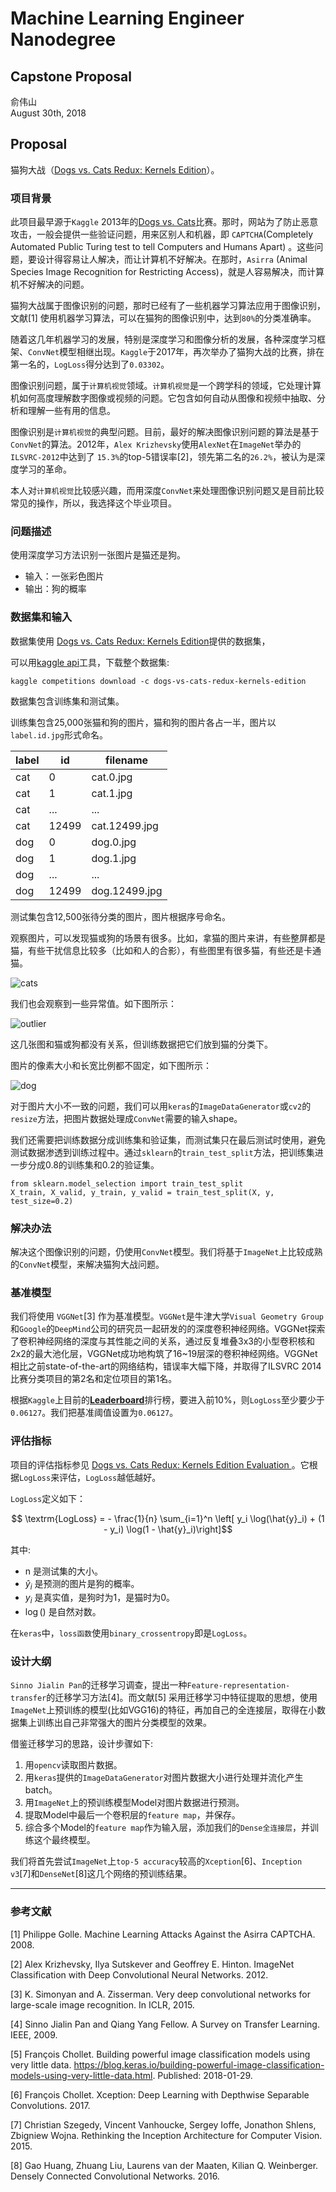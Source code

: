 # Machine Learning Engineer Nanodegree
## Capstone Proposal
俞伟山  
August 30th, 2018

## Proposal
猫狗大战（[Dogs vs. Cats Redux: Kernels Edition](https://www.kaggle.com/c/dogs-vs-cats-redux-kernels-edition)）。

### 项目背景

此项目最早源于``Kaggle`` 2013年的[Dogs vs. Cats](https://www.kaggle.com/c/dogs-vs-cats)比赛。那时，网站为了防止恶意攻击，一般会提供一些验证问题，用来区别人和机器，即 ``CAPTCHA``(Completely Automated Public Turing test to tell Computers and Humans Apart) 。这些问题，要设计得容易让人解决，而让计算机不好解决。在那时，``Asirra`` (Animal Species Image Recognition for Restricting Access)，就是人容易解决，而计算机不好解决的问题。

猫狗大战属于图像识别的问题，那时已经有了一些机器学习算法应用于图像识别，文献[1] 使用机器学习算法，可以在猫狗的图像识别中，达到``80%``的分类准确率。

随着这几年机器学习的发展，特别是深度学习和图像分析的发展，各种深度学习框架、``ConvNet``模型相继出现。``Kaggle``于2017年，再次举办了猫狗大战的比赛，排在第一名的，``LogLoss``得分达到了``0.03302``。

图像识别问题，属于``计算机视觉``领域。``计算机视觉``是一个跨学科的领域，它处理计算机如何高度理解数字图像或视频的问题。它包含如何自动从图像和视频中抽取、分析和理解一些有用的信息。

图像识别是``计算机视觉``的典型问题。目前，最好的解决图像识别问题的算法是基于``ConvNet``的算法。2012年，``Alex Krizhevsky``使用``AlexNet``在``ImageNet``举办的``ILSVRC-2012``中达到了 ``15.3%``的top-5错误率[2]，领先第二名的``26.2%``，被认为是深度学习的革命。

本人对``计算机视觉``比较感兴趣，而用深度``ConvNet``来处理图像识别问题又是目前比较常见的操作，所以，我选择这个毕业项目。

### **问题描述**
使用深度学习方法识别一张图片是猫还是狗。

- 输入：一张彩色图片
- 输出：狗的概率

### 数据集和输入
数据集使用 [Dogs vs. Cats Redux: Kernels Edition](https://www.kaggle.com/c/dogs-vs-cats-redux-kernels-edition/data)提供的数据集，

可以用[kaggle api](https://github.com/Kaggle/kaggle-api)工具，下载整个数据集:

```shell
kaggle competitions download -c dogs-vs-cats-redux-kernels-edition
```

数据集包含训练集和测试集。

训练集包含25,000张猫和狗的图片，猫和狗的图片各占一半，图片以``label.id.jpg``形式命名。

|  label  |  id|               filename        |
| ---- | -------- | --------------------- |
| cat  | 0        | cat.0.jpg |
| cat  | 1        | cat.1.jpg |
| cat | ...    | ...                       |
| cat  | 12499   | cat.12499.jpg |
| dog  | 0 | dog.0.jpg |
| dog  | 1 | dog.1.jpg |
| dog | ... | ...                       |
| dog  | 12499 | dog.12499.jpg |

测试集包含12,500张待分类的图片，图片根据序号命名。

观察图片，可以发现猫或狗的场景有很多。比如，拿猫的图片来讲，有些整屏都是猫，有些干扰信息比较多（比如和人的合影），有些图里有很多猫，有些还是卡通猫。

![cats](/work/DLND/workspace/mycapstone/github/proposal/imgs/cats.png)

我们也会观察到一些异常值。如下图所示：

![outlier](/work/DLND/workspace/mycapstone/github/proposal/imgs/outliers.png)

这几张图和猫或狗都没有关系，但训练数据把它们放到猫的分类下。

图片的像素大小和长宽比例都不固定，如下图所示：

![dog](/work/DLND/workspace/mycapstone/github/proposal/imgs/dog.png)

对于图片大小不一致的问题，我们可以用``keras``的``ImageDataGenerator``或``cv2``的``resize``方法，把图片数据处理成``ConvNet``需要的输入shape。

我们还需要把训练数据分成训练集和验证集，而测试集只在最后测试时使用，避免测试数据渗透到训练过程中。通过``sklearn``的``train_test_split``方法，把训练集进一步分成0.8的训练集和0.2的验证集。

```
from sklearn.model_selection import train_test_split
X_train, X_valid, y_train, y_valid = train_test_split(X, y, test_size=0.2)
```

### **解决办法**
解决这个图像识别的问题，仍使用``ConvNet``模型。我们将基于``ImageNet``上比较成熟的````ConvNet````模型，来解决猫狗大战问题。

### **基准模型**

我们将使用 ``VGGNet``[3] 作为基准模型。``VGGNet``是牛津大学``Visual Geometry Group``和``Google``的``DeepMind``公司的研究员一起研发的的深度卷积神经网络。VGGNet探索了卷积神经网络的深度与其性能之间的关系，通过反复堆叠3x3的小型卷积核和2x2的最大池化层，VGGNet成功地构筑了16~19层深的卷积神经网络。VGGNet相比之前state-of-the-art的网络结构，错误率大幅下降，并取得了ILSVRC 2014比赛分类项目的第2名和定位项目的第1名。

根据``Kaggle``上目前的[**Leaderboard**](https://www.kaggle.com/c/dogs-vs-cats-redux-kernels-edition/leaderboard)排行榜，要进入前10%，则``LogLoss``至少要少于``0.06127``。我们把基准阈值设置为``0.06127``。

### **评估指标**
项目的评估指标参见 [Dogs vs. Cats Redux: Kernels Edition Evaluation ](https://www.kaggle.com/c/dogs-vs-cats-redux-kernels-edition#evaluation) 。它根据``LogLoss``来评估，``LogLoss``越低越好。

``LogLoss``定义如下：

$$ \textrm{LogLoss} = - \frac{1}{n} \sum_{i=1}^n \left[ y_i \log(\hat{y}_i) + (1 - y_i) \log(1 - \hat{y}_i)\right]$$ 

其中:

- n 是测试集的大小。
- $\hat{y}_i$ 是预测的图片是狗的概率。
- $y_i$ 是真实值，是狗时为1，是猫时为0。
- $\log()$ 是自然对数。

在``keras``中，``loss函数``使用``binary_crossentropy``即是``LogLoss``。

### **设计大纲**

``Sinno Jialin Pan``的迁移学习调查，提出一种``Feature-representation-transfer``的迁移学习方法[4]。而文献[5] 采用迁移学习中特征提取的思想，使用``ImageNet``上预训练的模型(比如VGG16)的特征，再加自己的全连接层，取得在小数据集上训练出自己非常强大的图片分类模型的效果。

借鉴迁移学习的思路，设计步骤如下:

1. 用``opencv``读取图片数据。
2. 用``keras``提供的``ImageDataGenerator``对图片数据大小进行处理并流化产生batch。
3. 用``ImageNet``上的预训练模型Model对图片数据进行预测。
4. 提取Model中最后一个卷积层的``feature map``，并保存。
5. 综合多个Model的``feature map``作为输入层，添加我们的``Dense全连接层``，并训练这个最终模型。

我们将首先尝试``ImageNet``上``top-5 accuracy``较高的``Xception``[6]、``Inception v3``[7]和``DenseNet``[8]这几个网络的预训练结果。

-----------


### 参考文献
[1] Philippe Golle. Machine Learning Attacks Against the Asirra CAPTCHA. 2008.

[2] Alex Krizhevsky, Ilya Sutskever and Geoffrey E. Hinton. ImageNet Classification with Deep Convolutional
Neural Networks. 2012.

[3] K. Simonyan and A. Zisserman. Very deep convolutional networks for large-scale image recognition. In ICLR, 2015. 

[4] Sinno Jialin Pan and Qiang Yang Fellow. A Survey on Transfer Learning. IEEE, 2009.

[5] François Chollet. Building powerful image classification models using very little data. https://blog.keras.io/building-powerful-image-classification-models-using-very-little-data.html. Published: 2018-01-29.

[6] François Chollet. Xception: Deep Learning with Depthwise Separable Convolutions. 2017.

[7] Christian Szegedy, Vincent Vanhoucke, Sergey Ioffe, Jonathon Shlens, Zbigniew Wojna. Rethinking the Inception Architecture for Computer Vision. 2015.

[8] Gao Huang, Zhuang Liu, Laurens van der Maaten, Kilian Q. Weinberger. Densely Connected Convolutional Networks. 2016.

